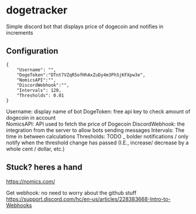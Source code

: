# dogetracker

Simple discord bot that displays price of dogecoin and notifies in increments


## Configuration
```
{
    "Username": "",
    "DogeToken":"DTnt7VZqR5ofHhAxZuDy4m3PhSjKFXpw3e",
    "NomicsAPI":"",
    "DiscordWebhook":"",
    "Intervals": 120,
    "Thresholds": 0.01
}
```
Username: display name of bot
DogeToken: free api key to check amount of dogecoin in account  
NomicsAPI: API used to fetch the price of Dogecoin
DiscordWebhook: the integration from the server to allow bots sending messages
Intervals: The time in between calculations
Thresholds: TODO _ bolder notifications / only notify when the threshold change has passed (I.E., increase/ decrease by a whole cent / dollar, etc.)

## Stuck? heres a hand
https://nomics.com/

Get webhook: no need to worry about the github stuff
https://support.discord.com/hc/en-us/articles/228383668-Intro-to-Webhooks
